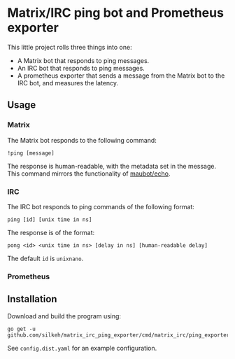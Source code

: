 # Matrix/IRC ping bot and Prometheus exporter
This little project rolls three things into one:

- A Matrix bot that responds to ping messages.
- An IRC bot that responds to ping messages.
- A prometheus exporter that sends a message from the Matrix bot to the IRC bot,
  and measures the latency.
  
## Usage

### Matrix
The Matrix bot responds to the following command:

```
!ping [message]
```

The response is human-readable, with the metadata set in the message.
This command mirrors the functionality of [maubot/echo][].

### IRC
The IRC bot responds to ping commands of the following format:

```
ping [id] [unix time in ns]
```

The response is of the format:

```
pong <id> <unix time in ns> [delay in ns] [human-readable delay]
```

The default `id` is `unixnano`.

### Prometheus


## Installation
Download and build the program using:

```
go get -u github.com/silkeh/matrix_irc_ping_exporter/cmd/matrix_irc/ping_exporter
```

See `config.dist.yaml` for an example configuration.

[maubot/echo]: https://github.com/maubot/echo
